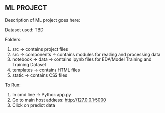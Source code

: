 ## ML PROJECT

Description of ML project goes here:

Dataset used: TBD

Folders:
1. src -> contains project files
2. src -> components -> contains modules for reading and processing data
3. notebook -> data -> contains ipynb files for EDA/Model Training and Training Dataset 
4. templates -> contains HTML files 
5. static -> contains CSS files 

To Run: 
1. In cmd line -> Python app.py
2. Go to main host address: http://127.0.0.1:5000
3. Click on predict data
